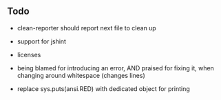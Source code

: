 Todo
----
* clean-reporter should report next file to clean up

* support for jshint

* licenses

* being blamed for introducing an error, AND praised for fixing it,
  when changing around whitespace (changes lines)

* replace sys.puts(ansi.RED) with dedicated object for printing
